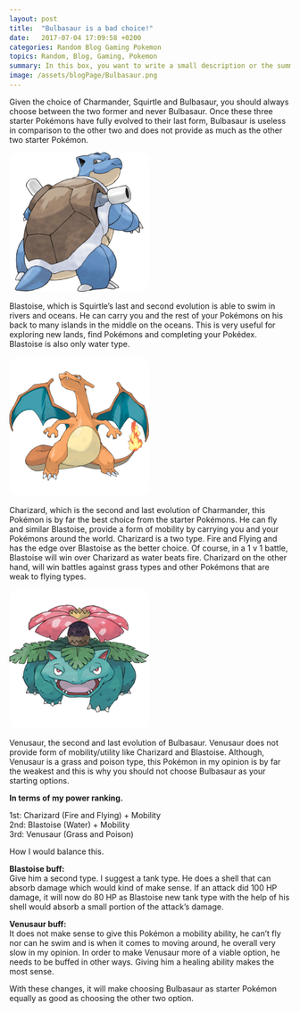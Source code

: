 ```yaml
---
layout: post
title:  "Bulbasaur is a bad choice!"
date:   2017-07-04 17:09:58 +0200
categories: Random Blog Gaming Pokemon
topics: Random, Blog, Gaming, Pokemon
summary: In this box, you want to write a small description or the summary of the blog. This is just to try and get the reader's attention. The title of the article should also be click bait- LOL
image: /assets/blogPage/Bulbasaur.png
---
```

Given the choice of Charmander, Squirtle and Bulbasaur, you should always choose between the two former and never Bulbasaur. Once these three starter Pokémons have fully evolved to their last form, Bulbasaur is useless in comparison to the other two and does not provide as much as the other two starter Pokémon.

<img class="cityImage" src="/assets/blogPage/Blastoise.png" style="text-align: center; border-radius: 15px;" alt="Picture Of Pokemon">

Blastoise, which is Squirtle’s last and second evolution is able to swim in rivers and oceans.
He can carry you and the rest of your Pokémons on his back to many islands in the middle on the oceans. This is very useful for exploring new lands, find Pokémons and completing your Pokédex. 
Blastoise is also only water type.

<img class="cityImage" src="/assets/blogPage/Charizard.png" style="text-align: center; border-radius: 15px;" alt="Picture Of Pokemon">

Charizard, which is the second and last evolution of Charmander, this Pokémon is by far the best choice from the starter Pokémons. He can fly and similar Blastoise, provide a form of mobility by carrying you and your Pokémons around the world.
Charizard is a two type. Fire and Flying and has the edge over Blastoise as the better choice. 
Of course, in a 1 v 1 battle, Blastoise will win over Charizard as water beats fire. Charizard on the other hand, will win battles against grass types and other Pokémons that are weak to flying types.

<img class="cityImage" src="/assets/blogPage/Venusaur.png" style="text-align: center; border-radius: 15px;" alt="Picture Of Pokemon">

Venusaur, the second and last evolution of Bulbasaur. Venusaur does not provide form of mobility/utility like Charizard and Blastoise. Although, Venusaur is a grass and poison type, this Pokémon in my opinion is by far the weakest and this is why you should not choose Bulbasaur as your starting options.

<strong>In terms of my power ranking.</strong><br>

1st: Charizard (Fire and Flying) + Mobility <br>
2nd: Blastoise (Water) + Mobility <br>
3rd: Venusaur (Grass and Poison) <br>

How I would balance this.

<strong>Blastoise buff:</strong><br>
Give him a second type. I suggest a tank type. He does a shell that can absorb damage which would kind of make sense. If an attack did 100 HP damage, it will now do 80 HP as Blastoise new tank type with the help of his shell would absorb a small portion of the attack’s damage.

 <strong>Venusaur buff:</strong><br>
It does not make sense to give this Pokémon a mobility ability, he can’t fly nor can he swim and is when it comes to moving around, he overall very slow in my opinion. In order to make Venusaur more of a viable option, he needs to be buffed in other ways. Giving him a healing ability makes the most sense.

With these changes, it will make choosing Bulbasaur as starter Pokémon equally as good as choosing the other two option. 